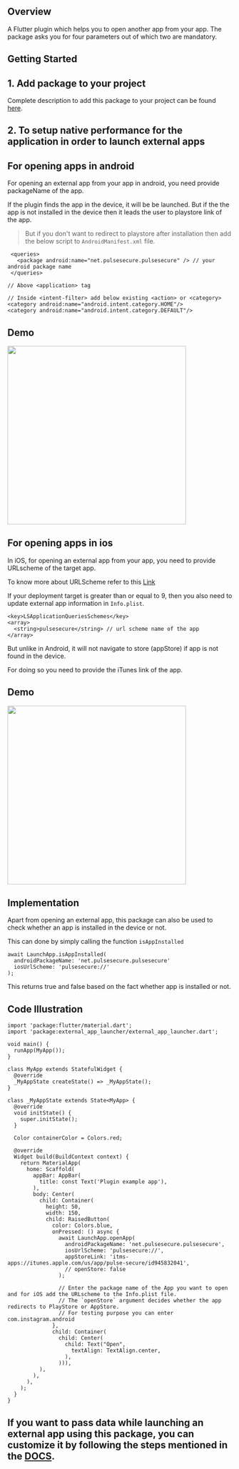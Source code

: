 ## Overview

A Flutter plugin which helps you to open another app from your app. The package asks you for four parameters out of which two are mandatory.

## Getting Started

## 1. Add package to your project

Complete description to add this package to your project can be found [here](https://pub.dev/packages/external_app_launcher/install).

## 2. To setup native performance for the application in order to launch external apps

## For opening apps in android

For opening an external app from your app in android, you need provide packageName of the app.

If the plugin finds the app in the device, it will be be launched. But if the the app is not installed in the device then it leads the user to playstore link of the app.

> But if you don't want to redirect to playstore after installation then add the below script to `AndroidManifest.xml` file.
     
     <queries>
       <package android:name="net.pulsesecure.pulsesecure" /> // your android package name
     </queries>
    
    // Above <application> tag
    
    // Inside <intent-filter> add below existing <action> or <category>
    <category android:name="android.intent.category.HOME"/> 
    <category android:name="android.intent.category.DEFAULT"/>

## Demo

<img src="https://user-images.githubusercontent.com/60135944/171337872-81b89d2c-2c8b-4ecf-9702-33788821124c.gif" width="400"/>

## For opening apps in ios

In iOS, for opening an external app from your app, you need to provide URLscheme of the target app.

To know more about URLScheme refer to this [Link](https://developer.apple.com/documentation/uikit/inter-process_communication/allowing_apps_and_websites_to_link_to_your_content/defining_a_custom_url_scheme_for_your_app)

If your deployment target is greater than or equal to 9, then you also need to update external app information in `Info.plist`.

    <key>LSApplicationQueriesSchemes</key>
    <array>
      <string>pulsesecure</string> // url scheme name of the app
    </array>

But unlike in Android, it will not navigate to store (appStore) if app is not found in the device.

For doing so you need to provide the iTunes link of the app.
## Demo

<img src="https://user-images.githubusercontent.com/60135944/171337798-bdf3f78d-d002-4353-aab3-8b07dd688916.gif" width="400"/>

## Implementation

Apart from opening an external app, this package can also be used to check whether an app is installed in the device or not.

This can done by simply calling the function `isAppInstalled`

    await LaunchApp.isAppInstalled(
      androidPackageName: 'net.pulsesecure.pulsesecure'
      iosUrlScheme: 'pulsesecure://'
    );

This returns true and false based on the fact whether app is installed or not.

## Code Illustration

    import 'package:flutter/material.dart';
    import 'package:external_app_launcher/external_app_launcher.dart';

    void main() {
      runApp(MyApp());
    }

    class MyApp extends StatefulWidget {
      @override
      _MyAppState createState() => _MyAppState();
    }

    class _MyAppState extends State<MyApp> {
      @override
      void initState() {
        super.initState();
      }

      Color containerColor = Colors.red;

      @override
      Widget build(BuildContext context) {
        return MaterialApp(
          home: Scaffold(
            appBar: AppBar(
              title: const Text('Plugin example app'),
            ),
            body: Center(
              child: Container(
                height: 50,
                width: 150,
                child: RaisedButton(
                  color: Colors.blue,
                  onPressed: () async {
                    await LaunchApp.openApp(
                      androidPackageName: 'net.pulsesecure.pulsesecure',
                      iosUrlScheme: 'pulsesecure://',
                      appStoreLink: 'itms-apps://itunes.apple.com/us/app/pulse-secure/id945832041',
                      // openStore: false
                    );

                    // Enter the package name of the App you want to open and for iOS add the URLscheme to the Info.plist file.
                    // The `openStore` argument decides whether the app redirects to PlayStore or AppStore.
                    // For testing purpose you can enter com.instagram.android
                  },
                  child: Container(
                    child: Center(
                      child: Text("Open",
                        textAlign: TextAlign.center,
                      ),
                    ))),
              ),
            ),
          ),
        );
      }
    }

## If you want to pass data while launching an external app using this package, you can customize it by following the steps mentioned in the [DOCS](PASS_DATA_ON_LAUNCH.md).